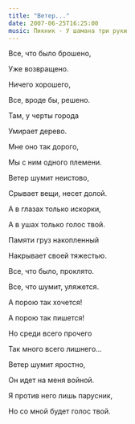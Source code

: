 ```yaml
---
title: "Ветер..."
date: 2007-06-25T16:25:00
music: Пикник - У шамана три руки
---
```


<P>Все, что было брошено,

Уже возвращено.

Ничего хорошего,

Все, вроде бы, решено.



Там, у черты города

Умирает дерево.

Мне оно так дорого,

Мы с ним одного племени.



Ветер шумит неистово,

Срывает вещи, несет долой.

А в глазах только искорки,

А в ушах только голос твой.



Памяти груз накопленный

Накрывает своей тяжестью.

Все, что было, проклято.

Все, что шумит, уляжется.



А порою так хочется!

А порою так пишется!

Но среди всего прочего

Так много всего лишнего...



Ветер шумит яростно,

Он идет на меня войной.

Я против него лишь парусник,

Но со мной будет голос твой.</P>
